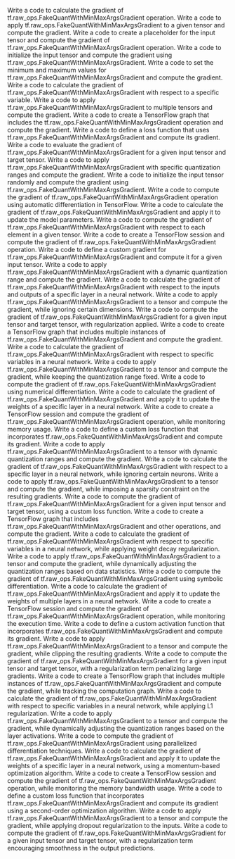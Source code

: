 Write a code to calculate the gradient of tf.raw_ops.FakeQuantWithMinMaxArgsGradient operation.
Write a code to apply tf.raw_ops.FakeQuantWithMinMaxArgsGradient to a given tensor and compute the gradient.
Write a code to create a placeholder for the input tensor and compute the gradient of tf.raw_ops.FakeQuantWithMinMaxArgsGradient operation.
Write a code to initialize the input tensor and compute the gradient using tf.raw_ops.FakeQuantWithMinMaxArgsGradient.
Write a code to set the minimum and maximum values for tf.raw_ops.FakeQuantWithMinMaxArgsGradient and compute the gradient.
Write a code to calculate the gradient of tf.raw_ops.FakeQuantWithMinMaxArgsGradient with respect to a specific variable.
Write a code to apply tf.raw_ops.FakeQuantWithMinMaxArgsGradient to multiple tensors and compute the gradient.
Write a code to create a TensorFlow graph that includes the tf.raw_ops.FakeQuantWithMinMaxArgsGradient operation and compute the gradient.
Write a code to define a loss function that uses tf.raw_ops.FakeQuantWithMinMaxArgsGradient and compute its gradient.
Write a code to evaluate the gradient of tf.raw_ops.FakeQuantWithMinMaxArgsGradient for a given input tensor and target tensor.
Write a code to apply tf.raw_ops.FakeQuantWithMinMaxArgsGradient with specific quantization ranges and compute the gradient.
Write a code to initialize the input tensor randomly and compute the gradient using tf.raw_ops.FakeQuantWithMinMaxArgsGradient.
Write a code to compute the gradient of tf.raw_ops.FakeQuantWithMinMaxArgsGradient operation using automatic differentiation in TensorFlow.
Write a code to calculate the gradient of tf.raw_ops.FakeQuantWithMinMaxArgsGradient and apply it to update the model parameters.
Write a code to compute the gradient of tf.raw_ops.FakeQuantWithMinMaxArgsGradient with respect to each element in a given tensor.
Write a code to create a TensorFlow session and compute the gradient of tf.raw_ops.FakeQuantWithMinMaxArgsGradient operation.
Write a code to define a custom gradient for tf.raw_ops.FakeQuantWithMinMaxArgsGradient and compute it for a given input tensor.
Write a code to apply tf.raw_ops.FakeQuantWithMinMaxArgsGradient with a dynamic quantization range and compute the gradient.
Write a code to calculate the gradient of tf.raw_ops.FakeQuantWithMinMaxArgsGradient with respect to the inputs and outputs of a specific layer in a neural network.
Write a code to apply tf.raw_ops.FakeQuantWithMinMaxArgsGradient to a tensor and compute the gradient, while ignoring certain dimensions.
Write a code to compute the gradient of tf.raw_ops.FakeQuantWithMinMaxArgsGradient for a given input tensor and target tensor, with regularization applied.
Write a code to create a TensorFlow graph that includes multiple instances of tf.raw_ops.FakeQuantWithMinMaxArgsGradient and compute the gradient.
Write a code to calculate the gradient of tf.raw_ops.FakeQuantWithMinMaxArgsGradient with respect to specific variables in a neural network.
Write a code to apply tf.raw_ops.FakeQuantWithMinMaxArgsGradient to a tensor and compute the gradient, while keeping the quantization range fixed.
Write a code to compute the gradient of tf.raw_ops.FakeQuantWithMinMaxArgsGradient using numerical differentiation.
Write a code to calculate the gradient of tf.raw_ops.FakeQuantWithMinMaxArgsGradient and apply it to update the weights of a specific layer in a neural network.
Write a code to create a TensorFlow session and compute the gradient of tf.raw_ops.FakeQuantWithMinMaxArgsGradient operation, while monitoring memory usage.
Write a code to define a custom loss function that incorporates tf.raw_ops.FakeQuantWithMinMaxArgsGradient and compute its gradient.
Write a code to apply tf.raw_ops.FakeQuantWithMinMaxArgsGradient to a tensor with dynamic quantization ranges and compute the gradient.
Write a code to calculate the gradient of tf.raw_ops.FakeQuantWithMinMaxArgsGradient with respect to a specific layer in a neural network, while ignoring certain neurons.
Write a code to apply tf.raw_ops.FakeQuantWithMinMaxArgsGradient to a tensor and compute the gradient, while imposing a sparsity constraint on the resulting gradients.
Write a code to compute the gradient of tf.raw_ops.FakeQuantWithMinMaxArgsGradient for a given input tensor and target tensor, using a custom loss function.
Write a code to create a TensorFlow graph that includes tf.raw_ops.FakeQuantWithMinMaxArgsGradient and other operations, and compute the gradient.
Write a code to calculate the gradient of tf.raw_ops.FakeQuantWithMinMaxArgsGradient with respect to specific variables in a neural network, while applying weight decay regularization.
Write a code to apply tf.raw_ops.FakeQuantWithMinMaxArgsGradient to a tensor and compute the gradient, while dynamically adjusting the quantization ranges based on data statistics.
Write a code to compute the gradient of tf.raw_ops.FakeQuantWithMinMaxArgsGradient using symbolic differentiation.
Write a code to calculate the gradient of tf.raw_ops.FakeQuantWithMinMaxArgsGradient and apply it to update the weights of multiple layers in a neural network.
Write a code to create a TensorFlow session and compute the gradient of tf.raw_ops.FakeQuantWithMinMaxArgsGradient operation, while monitoring the execution time.
Write a code to define a custom activation function that incorporates tf.raw_ops.FakeQuantWithMinMaxArgsGradient and compute its gradient.
Write a code to apply tf.raw_ops.FakeQuantWithMinMaxArgsGradient to a tensor and compute the gradient, while clipping the resulting gradients.
Write a code to compute the gradient of tf.raw_ops.FakeQuantWithMinMaxArgsGradient for a given input tensor and target tensor, with a regularization term penalizing large gradients.
Write a code to create a TensorFlow graph that includes multiple instances of tf.raw_ops.FakeQuantWithMinMaxArgsGradient and compute the gradient, while tracking the computation graph.
Write a code to calculate the gradient of tf.raw_ops.FakeQuantWithMinMaxArgsGradient with respect to specific variables in a neural network, while applying L1 regularization.
Write a code to apply tf.raw_ops.FakeQuantWithMinMaxArgsGradient to a tensor and compute the gradient, while dynamically adjusting the quantization ranges based on the layer activations.
Write a code to compute the gradient of tf.raw_ops.FakeQuantWithMinMaxArgsGradient using parallelized differentiation techniques.
Write a code to calculate the gradient of tf.raw_ops.FakeQuantWithMinMaxArgsGradient and apply it to update the weights of a specific layer in a neural network, using a momentum-based optimization algorithm.
Write a code to create a TensorFlow session and compute the gradient of tf.raw_ops.FakeQuantWithMinMaxArgsGradient operation, while monitoring the memory bandwidth usage.
Write a code to define a custom loss function that incorporates tf.raw_ops.FakeQuantWithMinMaxArgsGradient and compute its gradient using a second-order optimization algorithm.
Write a code to apply tf.raw_ops.FakeQuantWithMinMaxArgsGradient to a tensor and compute the gradient, while applying dropout regularization to the inputs.
Write a code to compute the gradient of tf.raw_ops.FakeQuantWithMinMaxArgsGradient for a given input tensor and target tensor, with a regularization term encouraging smoothness in the output predictions.
